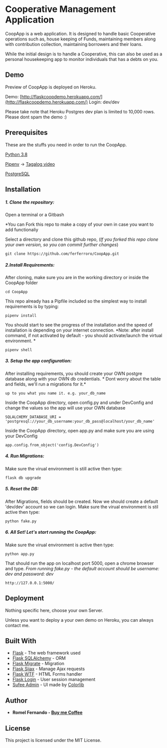 # Cooperative Management Application

CoopApp is a web application. It is designed to handle basic Cooperative operations such as, house keeping of Funds, maintaining members along with contribution collection, maintaining borrowers and their loans.

While the initial design is to handle a Cooperative, this can also be used as a personal housekeeping app to monitor individuals that has a debts on you.

## Demo
Preview of CoopApp is deployed on Heroku.

Demo: [http://flaskcoopdemo.herokuapp.com/](http://flaskcoopdemo.herokuapp.com/) Login: dev/dev


Please take note that Heroku Postgres dev plan is limited to 10,000 rows. Please dont spam the demo :)

## Prerequisites

These are the stuffs you need in order to run the CoopApp.

[Python 3.8](https://www.python.org/)

[Pipenv](https://pipenv-fork.readthedocs.io/en/latest/) -> [Tagalog video](https://www.youtube.com/watch?v=uRfUDbAj_50)

[PostgreSQL](https://www.postgresql.org/)


## Installation

##### 1. Clone the repository:

Open a terminal or a Gitbash

*You can Fork this repo to make a copy of your own in case you want to add functionaliy

Select a directory and clone this github repo, (*If you forked this repo clone your own version, so you can commit further changes*)

```
git clone https://github.com/ferferroro/CoopApp.git
```

##### 2.Install Requirements:

After cloning, make sure you are in the working directory or inside the CoopApp folder

```
cd CoopApp
```

This repo already has a Pipfile included so the simplest way to install requirements is by typing:

```
pipenv install
```

You should start to see the progress of the installation and the speed of installation is depending on your internet connection. 
*Note: after install command, if not activated by default - you should activate/launch the virtual environment. *
```
pipenv shell
```


##### 3. Setup the app configuration:

After installing requirements, you should create your OWN postgre database along with your OWN db credentials. * Dont worry about the table and fields, we'll run a migrations for it.*

```
up to you what you name it. e.g. your_db_name
```

Inside the CoopApp directory, open config.py and under DevConfig and change the values so the app will use your OWN database

```
SQLALCHEMY_DATABASE_URI = 'postgresql://your_db_username:your_db_pass@localhost/your_db_name'
```

Inside the CoopApp directory, open app.py and make sure you are using your DevConfig

```
app.config.from_object('config.DevConfig')
```

##### 4. Run Migrations:

Make sure the virual environment is still active then type:

```
flask db upgrade
```

##### 5. Reset the DB:

After Migrations, fields should be created. Now we should create a default 'dev/dev' account so we can login. Make sure the virual environment is stil active then type:

```
python fake.py
```

##### 6. All Set! Let's start running the CoopApp:

Make sure the virual environment is active then type:

```
python app.py
```

That should run the app on localhost port 5000, open a chrome browser and type. *From running fake.py - the default account should be username: dev and password: dev*

```
http://127.0.0.1:5000/
```


## Deployment

Nothing specific here, choose your own Server.

Unless you want to deploy a your own demo on Heroku, you can always contact me.

## Built With

* [Flask](https://www.palletsprojects.com/p/flask/) - The web framework used
* [Flask SQLAlchemy](https://flask-sqlalchemy.palletsprojects.com/en/2.x/) - ORM
* [Flask Migrate](https://flask-migrate.readthedocs.io/en/latest/) - Migration
* [Flask Sijax](https://pythonhosted.org/Flask-Sijax/) - Manage Ajax requests
* [Flask WTF](https://flask-wtf.readthedocs.io/en/stable/) - HTML Forms handler
* [Flask Login](https://flask-login.readthedocs.io/en/latest/) - User session management
* [Sufee Admin](https://github.com/puikinsh/sufee-admin-dashboard) - UI made by [Colorlib](https://colorlib.com/)


## Author

* **Romel Fernando - [Buy me Coffee](https://www.paypal.com/paypalme2/ferferroro)**


## License

This project is licensed under the MIT License.

